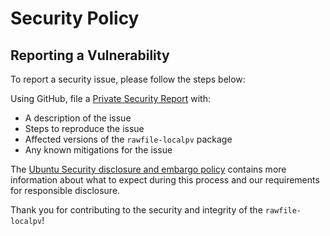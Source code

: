 # Security Policy

## Reporting a Vulnerability

To report a security issue, please follow the steps below:

Using GitHub, file a [Private Security Report](https://github.com/canonical/rawfile-localpv/security/advisories/new) with:
- A description of the issue
- Steps to reproduce the issue
- Affected versions of the `rawfile-localpv` package
- Any known mitigations for the issue

The [Ubuntu Security disclosure and embargo policy](https://ubuntu.com/security/disclosure-policy) contains more information about what to expect during this process and our requirements for responsible disclosure.

Thank you for contributing to the security and integrity of the `rawfile-localpv`!

